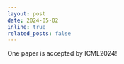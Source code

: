 ```yaml
---
layout: post
date: 2024-05-02
inline: true
related_posts: false
---
```


One paper is accepted by ICML2024!
